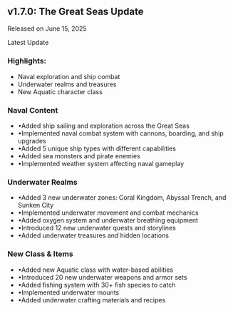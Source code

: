 <div class="animate-fadeIn" style="opacity: 1; will-change: transform; transform: none;"><div class="relative overflow-hidden rounded-t-xl backdrop-blur-sm"><div class="relative rounded-t-xl border border-[#d2b43e] p-6 shadow-lg backdrop-blur-sm"><div class="absolute -right-10 -top-10 h-40 w-40 rounded-full bg-[#584a12] blur-3xl"></div><div class="flex flex-col justify-between md:flex-row md:items-baseline"><div><h2 class="text-3xl font-bold text-amber-100">v1.7.0: The Great Seas Update</h2><p class="mt-1 text-amber-200">Released on June 15, 2025</p></div><div class="mt-4 md:mt-0"><span class="inline-flex items-center rounded-full bg-gradient-to-r from-amber-500/80 to-amber-600/80 px-3 py-1 text-sm font-medium text-amber-100 shadow-md backdrop-blur-sm">Latest Update</span></div></div><div class="mt-6"><h3 class="text-lg font-medium text-amber-200">Highlights:</h3><ul class="mt-2 grid grid-cols-1 gap-3 sm:grid-cols-2 lg:grid-cols-3"><li class="relative overflow-hidden backdrop-blur-sm"><div class="overflow-hidden rounded-xl !rounded-tl-none bg-gradient-to-r from-[#FDF496] to-[#6D4600] p-[1px]"><div class="relative flex items-center rounded-xl !rounded-tl-none bg-[#191F1F] px-4 py-3"><span class="mr-3 h-2 w-2 flex-shrink-0 rounded-full bg-amber-300"></span><span class="text-amber-100">Naval exploration and ship combat</span></div></div></li><li class="relative overflow-hidden backdrop-blur-sm"><div class="overflow-hidden rounded-xl !rounded-tl-none bg-gradient-to-r from-[#FDF496] to-[#6D4600] p-[1px]"><div class="relative flex items-center rounded-xl !rounded-tl-none bg-[#191F1F] px-4 py-3"><span class="mr-3 h-2 w-2 flex-shrink-0 rounded-full bg-amber-300"></span><span class="text-amber-100">Underwater realms and treasures</span></div></div></li><li class="relative overflow-hidden backdrop-blur-sm"><div class="overflow-hidden rounded-xl !rounded-tl-none bg-gradient-to-r from-[#FDF496] to-[#6D4600] p-[1px]"><div class="relative flex items-center rounded-xl !rounded-tl-none bg-[#191F1F] px-4 py-3"><span class="mr-3 h-2 w-2 flex-shrink-0 rounded-full bg-amber-300"></span><span class="text-amber-100">New Aquatic character class</span></div></div></li></ul></div></div></div><div class="relative overflow-hidden rounded-b-xl backdrop-blur-sm"><div class="absolute inset-0 bg-gradient-to-b from-gray-800/80 to-gray-900/80 blur-[1px]"></div><div class="relative space-y-8 rounded-b-xl border border-t-0 border-[#d2b43e] bg-[#191f1f] p-6 backdrop-blur-sm"><div class="border-b border-amber-800/30 pb-6 last:border-0 last:pb-0"><h3 class="mb-4 flex items-center text-xl font-bold text-amber-400"><span class="mr-3 inline-block h-6 w-1 bg-gradient-to-b from-[#FDF496] to-[#e6d94f]"></span><span class="bg-gradient-to-r from-[#FDF496] to-[#e6d94f] bg-clip-text text-center text-xs font-semibold text-transparent md:text-base  !text-xl">Naval Content</span></h3><ul class="space-y-3 text-amber-100"><li class="flex"><span class="mr-2 text-amber-400">•</span><span>Added ship sailing and exploration across the Great Seas</span></li><li class="flex"><span class="mr-2 text-amber-400">•</span><span>Implemented naval combat system with cannons, boarding, and ship upgrades</span></li><li class="flex"><span class="mr-2 text-amber-400">•</span><span>Added 5 unique ship types with different capabilities</span></li><li class="flex"><span class="mr-2 text-amber-400">•</span><span>Added sea monsters and pirate enemies</span></li><li class="flex"><span class="mr-2 text-amber-400">•</span><span>Implemented weather system affecting naval gameplay</span></li></ul></div><div class="border-b border-amber-800/30 pb-6 last:border-0 last:pb-0"><h3 class="mb-4 flex items-center text-xl font-bold text-amber-400"><span class="mr-3 inline-block h-6 w-1 bg-gradient-to-b from-[#FDF496] to-[#e6d94f]"></span><span class="bg-gradient-to-r from-[#FDF496] to-[#e6d94f] bg-clip-text text-center text-xs font-semibold text-transparent md:text-base  !text-xl">Underwater Realms</span></h3><ul class="space-y-3 text-amber-100"><li class="flex"><span class="mr-2 text-amber-400">•</span><span>Added 3 new underwater zones: Coral Kingdom, Abyssal Trench, and Sunken City</span></li><li class="flex"><span class="mr-2 text-amber-400">•</span><span>Implemented underwater movement and combat mechanics</span></li><li class="flex"><span class="mr-2 text-amber-400">•</span><span>Added oxygen system and underwater breathing equipment</span></li><li class="flex"><span class="mr-2 text-amber-400">•</span><span>Introduced 12 new underwater quests and storylines</span></li><li class="flex"><span class="mr-2 text-amber-400">•</span><span>Added underwater treasures and hidden locations</span></li></ul></div><div class="border-b border-amber-800/30 pb-6 last:border-0 last:pb-0"><h3 class="mb-4 flex items-center text-xl font-bold text-amber-400"><span class="mr-3 inline-block h-6 w-1 bg-gradient-to-b from-[#FDF496] to-[#e6d94f]"></span><span class="bg-gradient-to-r from-[#FDF496] to-[#e6d94f] bg-clip-text text-center text-xs font-semibold text-transparent md:text-base  !text-xl">New Class &amp; Items</span></h3><ul class="space-y-3 text-amber-100"><li class="flex"><span class="mr-2 text-amber-400">•</span><span>Added new Aquatic class with water-based abilities</span></li><li class="flex"><span class="mr-2 text-amber-400">•</span><span>Introduced 20 new underwater weapons and armor sets</span></li><li class="flex"><span class="mr-2 text-amber-400">•</span><span>Added fishing system with 30+ fish species to catch</span></li><li class="flex"><span class="mr-2 text-amber-400">•</span><span>Implemented underwater mounts</span></li><li class="flex"><span class="mr-2 text-amber-400">•</span><span>Added underwater crafting materials and recipes</span></li></ul></div></div></div></div>